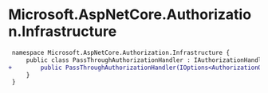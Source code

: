 # Microsoft.AspNetCore.Authorization.Infrastructure

``` diff
 namespace Microsoft.AspNetCore.Authorization.Infrastructure {
     public class PassThroughAuthorizationHandler : IAuthorizationHandler {
+        public PassThroughAuthorizationHandler(IOptions<AuthorizationOptions> options);
     }
 }
```

